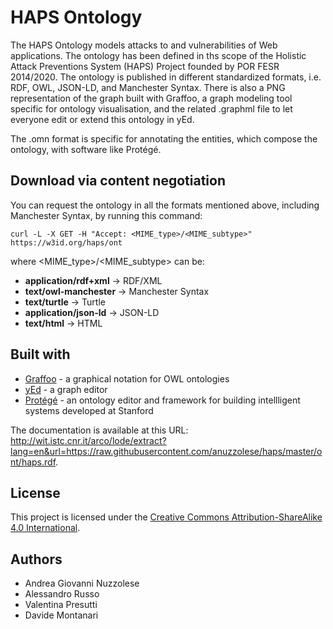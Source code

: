 # HAPS Ontology

The HAPS Ontology models attacks to and vulnerabilities of Web applications. The ontology has been defined in ths scope of the Holistic Attack Preventions System (HAPS) Project founded by POR FESR 2014/2020. The ontology is published in different standardized formats, i.e. RDF, OWL, JSON-LD, and Manchester Syntax. There is also a PNG representation of the graph built with Graffoo, a graph modeling tool specific for ontology visualisation, and the related .graphml file to let everyone edit or extend this ontology in yEd.

The .omn format is specific for annotating the entities, which compose the ontology, with software like Protégé.

## Download via content negotiation

You can request the ontology in all the formats mentioned above, including Manchester Syntax, by running this command:

```
curl -L -X GET -H "Accept: <MIME_type>/<MIME_subtype>" https://w3id.org/haps/ont
```

where <MIME_type>/<MIME_subtype> can be:
 * **application/rdf+xml** -> RDF/XML
 * **text/owl-manchester** -> Manchester Syntax
 * **text/turtle** -> Turtle
 * **application/json-ld** -> JSON-LD
 * **text/html** -> HTML

## Built with

* [Graffoo](http://www.essepuntato.it/static/graffoo/specification/current.html) - a graphical notation for OWL ontologies
* [yEd](https://www.yworks.com/yed) - a graph editor
* [Protégé](https://protege.stanford.edu) - an ontology editor and framework for building intellligent systems developed at Stanford

The documentation is available at this URL: http://wit.istc.cnr.it/arco/lode/extract?lang=en&url=https://raw.githubusercontent.com/anuzzolese/haps/master/ont/haps.rdf.

## License
This project is licensed under the [Creative Commons Attribution-ShareAlike 4.0 International](https://creativecommons.org/licenses/by-sa/4.0/).

## Authors

* Andrea Giovanni Nuzzolese
* Alessandro Russo
* Valentina Presutti
* Davide Montanari
